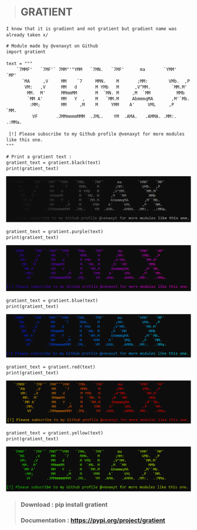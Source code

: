 > # GRATIENT
``I know that it is gradient and not gratient but gradient name was already taken x/``
```
# Module made by @venaxyt on Github
import gratient

text = """
    `7MMF'   `7MF'` 7MM"'"YMM   `7MN.   `7MF'      ma       `YMM'   `MP' 
      `MA     ,V     MM    `7     MMN.    M       ;MM:        VMb.  ,P   
       VM:   ,V      MM   d       M YMb   M      ,V^MM.        `MM.M'    
        MM.  M'      MMmmMM       M  `MN. M     ,M  `MM          MMb     
        `MM A'       MM   Y  ,    M   `MM.M     AbmmmqMA       ,M'`Mb.   
         :MM;        MM     ,M    M     YMM    A'     VML     ,P   `MM.  
          VF       .JMMmmmmMMM  .JML.    YM  .AMA.   .AMMA. .MM:.  .:MMa.

 [!] Please subscribe to my Github profile @venaxyt for more modules like this one.
"""
```
```
# Print a gratient text :
gratient_text = gratient.black(text)
print(gratient_text)
```
![](https://github.com/venaxyt/gratient/blob/main/images/black.PNG)

```
gratient_text = gratient.purple(text)
print(gratient_text)
```
![](https://github.com/venaxyt/gratient/blob/main/images/purple.PNG)
```
gratient_text = gratient.blue(text)
print(gratient_text)
```
![](https://github.com/venaxyt/gratient/blob/main/images/blue.PNG)
```
gratient_text = gratient.red(text)
print(gratient_text)
```
![](https://github.com/venaxyt/gratient/blob/main/images/red.PNG)
```
gratient_text = gratient.yellow(text)
print(gratient_text)
```
![](https://github.com/venaxyt/gratient/blob/main/images/yellow.PNG)

> ### Download : pip install gratient
> ### Documentation : https://pypi.org/project/gratient
